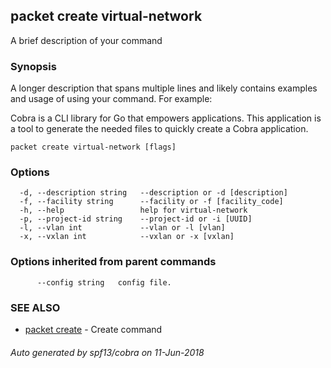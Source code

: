 ## packet create virtual-network

A brief description of your command

### Synopsis

A longer description that spans multiple lines and likely contains examples
and usage of using your command. For example:

Cobra is a CLI library for Go that empowers applications.
This application is a tool to generate the needed files
to quickly create a Cobra application.

```
packet create virtual-network [flags]
```

### Options

```
  -d, --description string   --description or -d [description]
  -f, --facility string      --facility or -f [facility_code]
  -h, --help                 help for virtual-network
  -p, --project-id string    --project-id or -i [UUID]
  -l, --vlan int             --vlan or -l [vlan]
  -x, --vxlan int            --vxlan or -x [vxlan]
```

### Options inherited from parent commands

```
      --config string   config file.
```

### SEE ALSO

* [packet create](packet_create.md)	 - Create command

###### Auto generated by spf13/cobra on 11-Jun-2018
